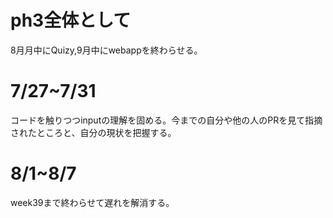 # ph3全体として
8月月中にQuizy,9月中にwebappを終わらせる。

# 7/27~7/31
<!-- 7/26にテストが終わるため -->
コードを触りつつinputの理解を固める。今までの自分や他の人のPRを見て指摘されたところと、自分の現状を把握する。
<!-- 朝香などテスト終わった人とHarborsに行きたい -->

# 8/1~8/7
week39まで終わらせて遅れを解消する。



